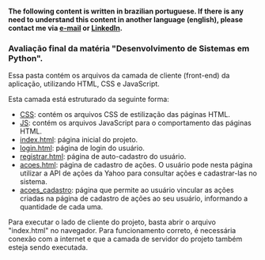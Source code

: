 #### The following content is written in brazilian portuguese. If there is any need to understand this content in another language (english), please contact me via [e-mail](mailto:nicolascunha17@gmai.com) or [LinkedIn](https://www.linkedin.com/in/nicolasfcunha/).

### Avaliação final da matéria "Desenvolvimento de Sistemas em Python".

Essa pasta contém os arquivos da camada de cliente (front-end) da aplicação, utilizando HTML, CSS e JavaScript.

Esta camada está estruturado da seguinte forma:

- [CSS](css): contém os arquivos CSS de estilização das páginas HTML.
- [JS](js): contém os arquivos JavaScript para o comportamento das páginas HTML.
- [index.html](index.html): página inicial do projeto.
- [login.html](login.html): página de login do usuário.
- [registrar.html](registrar.html): página de auto-cadastro do usuário.
- [acoes.html](acoes.html): página de cadastro de ações. O usuário pode nesta página utilizar a API de ações da Yahoo para consultar ações e cadastrar-las no sistema.
- [acoes_cadastro](acoes_cadastro.html): página que permite ao usuário vincular as ações criadas na página de cadastro de ações ao seu usuário, informando a quantidade de cada uma.

Para executar o lado de cliente do projeto, basta abrir o arquivo "index.html" no navegador. Para funcionamento correto, é necessária conexão com a internet e que a camada de servidor do projeto também esteja sendo executada.